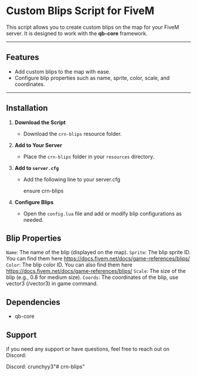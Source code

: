 # Custom Blips Script for FiveM

This script allows you to create custom blips on the map for your FiveM server. It is designed to work with the **qb-core** framework.

---

## Features
- Add custom blips to the map with ease.
- Configure blip properties such as name, sprite, color, scale, and coordinates.

---

## Installation

1. **Download the Script**  
   - Download the `crn-blips` resource folder.

2. **Add to Your Server**  
   - Place the `crn-blips` folder in your `resources` directory.

3. **Add to `server.cfg`**  
   - Add the following line to your server.cfg

        ensure crn-blips

4. **Configure Blips**  
   - Open the `config.lua` file and add or modify blip configurations as needed.


## Blip Properties

`Name`: The name of the blip (displayed on the map).
`Sprite`: The blip sprite ID. You can find them here https://docs.fivem.net/docs/game-references/blips/
`Color`: The blip color ID. You can also find them here https://docs.fivem.net/docs/game-references/blips/
`Scale`: The size of the blip (e.g., 0.8 for medium size).
`Coords`: The coordinates of the blip, use vector3 (/vector3) in game command.


## Dependencies

- qb-core

## Support

if you need any support or have questions, feel free to reach out on Discord:

Discord: crunchyy3"# crn-blips" 
